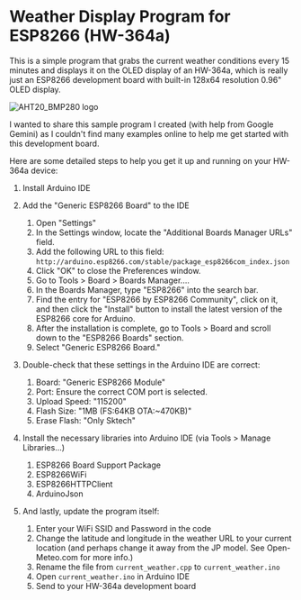 # Weather Display Program for ESP8266 (HW-364a)
This is a simple program that grabs the current weather conditions every 15 minutes and displays it on the OLED display of an HW-364a, which is really just an ESP8266 development board with built-in 128x64 resolution 0.96" OLED display.

![AHT20_BMP280 logo](https://github.com/jdshaffer/display_weather_on_HW-364a/blob/main/weather_display.jpg)

I wanted to share this sample program I created (with help from Google Gemini) as I couldn't find many examples online to help me get started with this development board.

Here are some detailed steps to help you get it up and running on your HW-364a device:

1. Install Arduino IDE


2. Add the "Generic ESP8266 Board" to the IDE 
	1. Open "Settings"
	2. In the Settings window, locate the "Additional Boards Manager URLs" field. 
	3. Add the following URL to this field: `http://arduino.esp8266.com/stable/package_esp8266com_index.json`
	4. Click "OK" to close the Preferences window.
	5. Go to Tools > Board > Boards Manager....
	6. In the Boards Manager, type "ESP8266" into the search bar. 
	7. Find the entry for  "ESP8266 by ESP8266 Community", click on it, and then click the "Install" button to install the latest version of the ESP8266 core for Arduino.
	8. After the installation is complete, go to Tools > Board and scroll down to the "ESP8266 Boards" section.
	9. Select "Generic ESP8266 Board."

3. Double-check that these settings in the Arduino IDE are correct:
	1. Board: "Generic ESP8266 Module"
	2. Port: Ensure the correct COM port is selected.
	3. Upload Speed: "115200"
	4. Flash Size: "1MB (FS:64KB OTA:~470KB)"
	5. Erase Flash: "Only Sktech"

4. Install the necessary libraries into Arduino IDE (via Tools > Manage Libraries...)
	1. ESP8266 Board Support Package
	2. ESP8266WiFi
	3. ESP8266HTTPClient
	4. ArduinoJson

5. And lastly, update the program itself: 
	1. Enter your WiFi SSID and Password in the code
	2. Change the latitude and longitude in the weather URL to your current location (and perhaps change it away from the JP model. See Open-Meteo.com for more info.)
	3. Rename the file from `current_weather.cpp` to `current_weather.ino`
	4. Open `current_weather.ino` in Arduino IDE
	5. Send to your HW-364a development board
